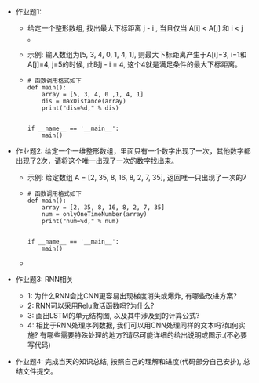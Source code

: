 - 作业题1: 
  - 给定一个整形数组, 找出最大下标距离 j - i , 当且仅当 A[i] < A[j] 和 i < j 。
  
  - 示例: 输入数组为[5, 3, 4, 0, 1, 4, 1], 则最大下标距离产生于A[i]=3, i=1和A[j]=4, j=5的时候, 此时j - i = 4, 这个4就是满足条件的最大下标距离。
  
  - ```
    # 函数调用格式如下
    def main():
        array = [5, 3, 4, 0 ,1, 4, 1]
        dis = maxDistance(array)
        print("dis=%d," % dis)
    
    
    if __name__ == '__main__':
        main()
    ```
    





- 作业题2: 给定一个一维整形数组，里面只有一个数字出现了一次，其他数字都出现了2次，请将这个唯一出现了一次的数字找出来。

  - 示例: 给定数组 A = [2, 35, 8, 16, 8, 2, 7, 35], 返回唯一只出现了一次的7
  
  - ```
    # 函数调用格式如下
    def main():
        array = [2, 35, 8, 16, 8, 2, 7, 35]
        num = onlyOneTimeNumber(array)
        print("num=%d," % num)
    
    
    if __name__ == '__main__':
        main()
    ```
  
  - 
  
  



- 作业题3: RNN相关
  - 1: 为什么RNN会比CNN更容易出现梯度消失或爆炸, 有哪些改进方案?
  - 2: RNN可以采用Relu激活函数吗?为什么?
  - 3: 画出LSTM的单元结构图, 以及其中涉及到的计算公式?
  - 4: 相比于RNN处理序列数据, 我们可以用CNN处理同样的文本吗?如何实施? 有哪些需要特殊处理的地方?请尽可能详细的给出说明或图示.(不必要写代码)





- 作业题4: 完成当天的知识总结, 按照自己的理解和进度(代码部分自己安排), 总结文件提交。